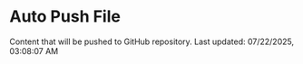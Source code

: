 # Auto Push File

Content that will be pushed to GitHub repository.
Last updated: 07/22/2025, 03:08:07 AM